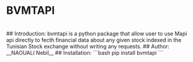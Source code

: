 # BVMTAPI
<br>
## Introduction:
bvmtapi is a python package that allow user to use Mapi api directly to fecth financial data about any given stock indexed in the Tunisian Stock exchange without writing any requests.
## Author:
	__NAOUALI Nebil__
## Installation:
 ```bash
 pip install bvmtapi
 ```
